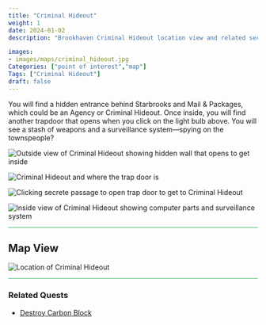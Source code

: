 ```yaml
---
title: "Criminal Hideout"
weight: 1
date: 2024-01-02
description: "Brookhaven Criminal Hideout location view and related secrets"

images:
- images/maps/criminal_hideout.jpg
Categories: ["point of interest","map"]
Tags: ["Criminal Hideout"]
draft: false
--- 
```


You will find a hidden entrance behind Starbrooks and Mail & Packages, which could be an Agency or Criminal Hideout. Once inside, you will find another trapdoor that opens when you click on the light bulb above. You will see a stash of weapons and a surveillance system—spying on the townspeople?




![Outside view of Criminal Hideout showing hidden wall that opens to get inside](/images/maps/criminal_hideout.jpg)

![Criminal Hideout and where the trap door is](/images/maps/criminal_hideout_to_trap_door.gif)

![Clicking secrete passage to open trap door to get to Criminal Hideout](/images/maps/criminal_hideout_click_trap_door.gif)

![Inside view of Criminal Hideout showing computer parts and surveillance system](/images/maps/criminal_hideout_inside.jpg)



<hr style="background-color: #28b44c" size=8>

## Map View

![Location of Criminal Hideout](/images/maps/criminal-hideout.png)


<hr style="background-color: #28b44c" size=8>


### Related Quests

- [Destroy Carbon Block](/lore/quests/destroy_carbon_blocks)